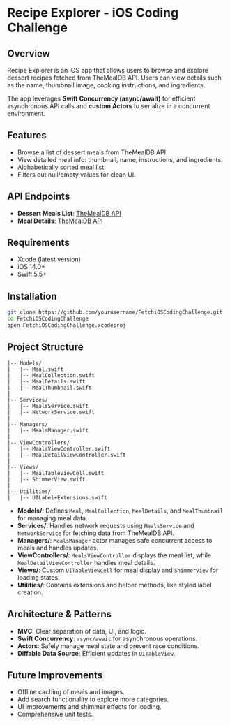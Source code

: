 # Recipe Explorer - iOS Coding Challenge

## Overview
Recipe Explorer is an iOS app that allows users to browse and explore dessert recipes fetched from TheMealDB API. Users can view details such as the name, thumbnail image, cooking instructions, and ingredients.

The app leverages **Swift Concurrency (async/await)** for efficient asynchronous API calls and **custom Actors** to serialize in a concurrent environment.

## Features
- Browse a list of dessert meals from TheMealDB API.
- View detailed meal info: thumbnail, name, instructions, and ingredients.
- Alphabetically sorted meal list.
- Filters out null/empty values for clean UI.

## API Endpoints
- **Dessert Meals List**: [TheMealDB API](https://themealdb.com/api/json/v1/1/filter.php?c=Dessert)
- **Meal Details**: [TheMealDB API](https://themealdb.com/api/json/v1/1/lookup.php?i=MEAL_ID)

## Requirements
- Xcode (latest version)
- iOS 14.0+
- Swift 5.5+

## Installation
```bash
git clone https://github.com/yourusername/FetchiOSCodingChallenge.git
cd FetchiOSCodingChallenge
open FetchiOSCodingChallenge.xcodeproj
```

## Project Structure

```
|-- Models/
|   |-- Meal.swift
|   |-- MealCollection.swift
|   |-- MealDetails.swift
|   |-- MealThumbnail.swift
|
|-- Services/
|   |-- MealsService.swift
|   |-- NetworkService.swift
|
|-- Managers/
|   |-- MealsManager.swift
|
|-- ViewControllers/
|   |-- MealsViewController.swift
|   |-- MealDetailViewController.swift
|
|-- Views/
|   |-- MealTableViewCell.swift
|   |-- ShimmerView.swift
|
|-- Utilities/
|   |-- UILabel+Extensions.swift
```

- **Models/**: Defines `Meal`, `MealCollection`, `MealDetails`, and `MealThumbnail` for managing meal data.
- **Services/**: Handles network requests using `MealsService` and `NetworkService` for fetching data from TheMealDB API.
- **Managers/**: `MealsManager` actor manages safe concurrent access to meals and handles updates.
- **ViewControllers/**: `MealsViewController` displays the meal list, while `MealDetailViewController` handles meal details.
- **Views/**: Custom `UITableViewCell` for meal display and `ShimmerView` for loading states.
- **Utilities/**: Contains extensions and helper methods, like styled label creation.

## Architecture & Patterns
- **MVC**: Clear separation of data, UI, and logic.
- **Swift Concurrency**: `async/await` for asynchronous operations.
- **Actors**: Safely manage meal state and prevent race conditions.
- **Diffable Data Source**: Efficient updates in `UITableView`.

## Future Improvements
- Offline caching of meals and images.
- Add search functionality to explore more categories.
- UI improvements and shimmer effects for loading.
- Comprehensive unit tests.
